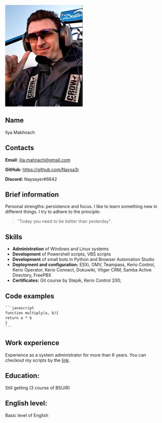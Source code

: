 ![My photo](./images/Photo_git_250.png)

## **Name** 

Ilya Makhnach

## **Contacts**

**Email:** ilia.mahnach@gmail.com

**GitHub:** https://github.com/Naysa3r

**Discord:** Naysayer#8642

## **Brief information**

Personal strengths: persistence and focus. I like to learn something new in different things. I try to adhere to the principle:
>"Today you need to be better than yesterday".

## **Skills**

* __Administration__ of Windows and Linux systems
* __Development__ of Powershell scripts, VBS scripts
* __Development__ of small bots in Python and Browser Automation Studio
* __Deployment and configuration:__ ESXi, OMV, Teampass, Kerio Control, Kerio Operator, Kerio Connect, Dokuwiki, Vtiger CRM, Samba Active Directory, FreePBX
* __Certificates:__ Git course by Stepik, Kerio Control 200;

## **Code examples**

    ```javascript
    function multiply(a, b){
    return a * b
    }
    ```

## **Work experience**

Experience as a system administrator for more than 6 years. You can checkout my scripts by the [link](https://github.com/Naysa3r/myPowershellScripts).

## **Education:**

Still getting (3 course of BSUIR)

## **English level:**

Basic level of English